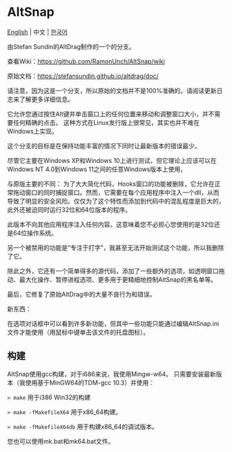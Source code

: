 # AltSnap

[English](./README.md) | 中文 | [한국어](./README_ko-KR.md)

由Stefan Sundin的AltDrag制作的一个的分支。

查看Wiki：<https://github.com/RamonUnch/AltSnap/wiki>

原始文档：<https://stefansundin.github.io/altdrag/doc/>

请注意，因为这是一个分支，所以原始的文档并不是100%准确的。请阅读更新日志来了解更多详细信息。

它允许您通过按住Alt键并单击窗口上的任何位置来移动和调整窗口大小，并不需要任何精确的点击。
这种方式在Linux发行版上很常见，其实也并不难在Windows上实现。

这个分支的目标是在保持功能丰富的情况下同时让最新版本的错误最少。

尽管它主要在Windows XP和Windows 10上进行测试，但它理论上应该可以在Windows NT 4.0到Windows 11之间的任意Windows版本上使用，

与原版主要的不同：
为了大大简化代码，Hooks窗口的功能被删除，它允许在正常拖动窗口的同时捕捉窗口。然而，它需要在每个应用程序中注入一个dll，从而导致了明显的安全风险。仅仅为了这个特性而添加到代码中的混乱程度是巨大的，此外还被迫同时运行32位和64位版本的程序。

此版本不向其他应用程序注入任何内容。这意味着您不必担心您使用的是32位还是64位操作系统。

另一个被禁用的功能是“专注于打字”，我甚至无法开始测试这个功能，所以我删除了它。

除此之外，它还有一个简单得多的源代码，添加了一些额外的选项，如透明窗口拖动、最大化操作、暂停进程选项、更多用于更精细地控制AltSnap的黑名单等。

最后，它修复了原始AltDrag中的大量不良行为和错误。

新东西：

在选项对话框中可以看到许多新功能，但其中一些功能只能通过编辑AltSnap.ini文件才能使用（用鼠标中键单击该文件的托盘图标）。

## 构建

AltSnap使用gcc构建，对于i686来说，我使用Mingw-w64。
只需要安装最新版本（我使用基于MinGW64的TDM-gcc 10.3）并使用：

`> make` 用于i386 Win32的构建

`> make -fMakefileX64` 用于x86_64构建。

`> make -fMakefileX64db` 用于构建x86_64的调试版本。

您也可以使用mk.bat和mk64.bat文件。
